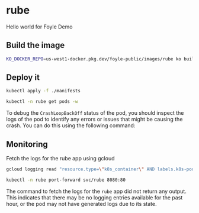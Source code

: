 # rube

Hello world for Foyle Demo

## Build the image

```bash {"id":"01JATZXXEKVEKSE44Z3PY1S45F","interactive":"true"}
KO_DOCKER_REPO=us-west1-docker.pkg.dev/foyle-public/images/rube ko build .
```

## Deploy it

```bash {"id":"01JAV0AB0THJFS20GKNWMXMN05","interactive":"true"}
kubectl apply -f ./manifests
```

```bash {"id":"01JAV0B6T625Z5G4KM3WA4SPCN","interactive":"false"}
kubectl -n rube get pods -w
```

To debug the `CrashLoopBackOff` status of the pod, you should inspect the logs of the pod to identify any errors or issues that might be causing the crash. You can do this using the following command:

## Monitoring

Fetch the logs for the rube app using gcloud

```bash {"id":"01JAV0FH9HF58VMYEWAJ7CKD5Z","interactive":"true"}
gcloud logging read "resource.type=\"k8s_container\" AND labels.k8s-pod/app=\"rube\"" --limit=100 --freshness=1h --format="table(severity,timestamp,jsonPayload.message,jsonPayload.traceId)"
```

```bash
kubectl -n rube port-forward svc/rube 8080:80
```

The command to fetch the logs for the `rube` app did not return any output. This indicates that there may be no logging entries available for the past hour, or the pod may not have generated logs due to its state.
